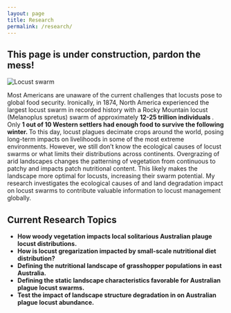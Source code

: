 ```yaml
---
layout: page
title: Research
permalink: /research/
---
```


<h2> This page is under construction, pardon the mess! </h2>

<img src="{{ site.baseurl }}/assets/locust_swarms.jpg" title="Locust swarm in Madagascar by Michelle Martinelli, from <em> National Geographic </em>" class="profile" alt="Locust swarm">


Most Americans are unaware of the current challenges that locusts pose to global food security. Ironically, in 1874, North America experienced the largest locust swarm in recorded history with a Rocky Mountain locust (Melanoplus spretus) swarm of approximately <strong> 12-25 trillion individuals </strong>. Only <strong> 1 out of 10 Western settlers had enough food to survive the following winter. </strong> To this day, locust plagues decimate crops around the world, posing long-term impacts on livelihoods in some of the most extreme environments. However, we still don’t know the ecological causes of locust swarms or what limits their distributions across continents. Overgrazing of arid landscapes changes the patterning of vegetation from continuous to patchy and impacts patch nutritional content. This likely makes the landscape more optimal for locusts, increasing their swarm potential. My research investigates the ecological causes of and land degradation impact on locust swarms to contribute valuable information to locust management globally. 

<h2> Current Research Topics </h2>
<ul>
  <li> <strong> How woody vegetation impacts local solitarious Australian plauge locust distributions. </strong> </li>
  <li> <strong> How is locust gregarization impacted by small-scale nutritional diet distribution? </strong> </li>
  <li> <strong> Defining the nutritional landscape of grasshopper populations in east Australia. </strong> </li>
  <li> <strong> Defining the static landscape characteristics favorable for Australian plague locust swarms. </strong> </li>
  <li> <strong> Test the impact of landscape structure degradation in on Australian plague locust abundance. </strong> </li>  
</ul>